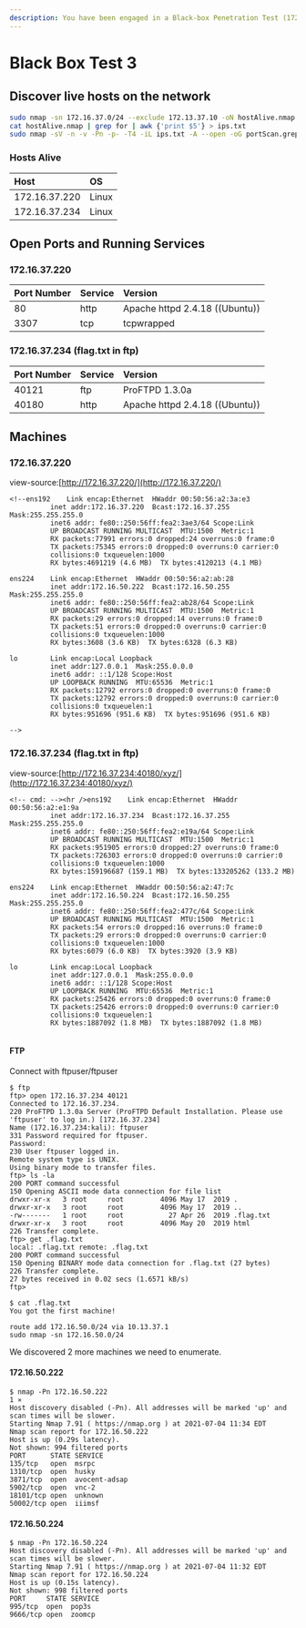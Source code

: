 ```yaml
---
description: You have been engaged in a Black-box Penetration Test (172.16.37.0/24 range).
---
```


# Black Box Test 3

## Discover live hosts on the network

```bash
sudo nmap -sn 172.16.37.0/24 --exclude 172.13.37.10 -oN hostAlive.nmap
cat hostAlive.nmap | grep for | awk {'print $5'} > ips.txt
sudo nmap -sV -n -v -Pn -p- -T4 -iL ips.txt -A --open -oG portScan.grep
```

### Hosts Alive

| Host | OS |
| :--- | :--- |
| 172.16.37.220 | Linux |
| 172.16.37.234 | Linux |

## Open Ports and Running Services

### 172.16.37.220

| Port Number | Service | Version |
| :--- | :--- | :--- |
| 80 | http | Apache httpd 2.4.18 \(\(Ubuntu\)\) |
| 3307 | tcp | tcpwrapped |

### 172.16.37.234 \(flag.txt in ftp\)

| Port Number | Service | Version |
| :--- | :--- | :--- |
| 40121 | ftp | ProFTPD 1.3.0a |
| 40180 | http | Apache httpd 2.4.18 \(\(Ubuntu\)\) |

## Machines

### 172.16.37.220

view-source:[http://172.16.37.220/](http://172.16.37.220/)

```text
<!--ens192    Link encap:Ethernet  HWaddr 00:50:56:a2:3a:e3  
          inet addr:172.16.37.220  Bcast:172.16.37.255  Mask:255.255.255.0
          inet6 addr: fe80::250:56ff:fea2:3ae3/64 Scope:Link
          UP BROADCAST RUNNING MULTICAST  MTU:1500  Metric:1
          RX packets:77991 errors:0 dropped:24 overruns:0 frame:0
          TX packets:75345 errors:0 dropped:0 overruns:0 carrier:0
          collisions:0 txqueuelen:1000 
          RX bytes:4691219 (4.6 MB)  TX bytes:4120213 (4.1 MB)

ens224    Link encap:Ethernet  HWaddr 00:50:56:a2:ab:28  
          inet addr:172.16.50.222  Bcast:172.16.50.255  Mask:255.255.255.0
          inet6 addr: fe80::250:56ff:fea2:ab28/64 Scope:Link
          UP BROADCAST RUNNING MULTICAST  MTU:1500  Metric:1
          RX packets:29 errors:0 dropped:14 overruns:0 frame:0
          TX packets:51 errors:0 dropped:0 overruns:0 carrier:0
          collisions:0 txqueuelen:1000 
          RX bytes:3608 (3.6 KB)  TX bytes:6328 (6.3 KB)

lo        Link encap:Local Loopback  
          inet addr:127.0.0.1  Mask:255.0.0.0
          inet6 addr: ::1/128 Scope:Host
          UP LOOPBACK RUNNING  MTU:65536  Metric:1
          RX packets:12792 errors:0 dropped:0 overruns:0 frame:0
          TX packets:12792 errors:0 dropped:0 overruns:0 carrier:0
          collisions:0 txqueuelen:1 
          RX bytes:951696 (951.6 KB)  TX bytes:951696 (951.6 KB)

-->
```

### 172.16.37.234  \(flag.txt in ftp\)

view-source:[http://172.16.37.234:40180/xyz/](http://172.16.37.234:40180/xyz/)

```text
<!-- cmd: --><hr />ens192    Link encap:Ethernet  HWaddr 00:50:56:a2:e1:9a  
          inet addr:172.16.37.234  Bcast:172.16.37.255  Mask:255.255.255.0
          inet6 addr: fe80::250:56ff:fea2:e19a/64 Scope:Link
          UP BROADCAST RUNNING MULTICAST  MTU:1500  Metric:1
          RX packets:951905 errors:0 dropped:27 overruns:0 frame:0
          TX packets:726303 errors:0 dropped:0 overruns:0 carrier:0
          collisions:0 txqueuelen:1000 
          RX bytes:159196687 (159.1 MB)  TX bytes:133205262 (133.2 MB)

ens224    Link encap:Ethernet  HWaddr 00:50:56:a2:47:7c  
          inet addr:172.16.50.224  Bcast:172.16.50.255  Mask:255.255.255.0
          inet6 addr: fe80::250:56ff:fea2:477c/64 Scope:Link
          UP BROADCAST RUNNING MULTICAST  MTU:1500  Metric:1
          RX packets:54 errors:0 dropped:16 overruns:0 frame:0
          TX packets:29 errors:0 dropped:0 overruns:0 carrier:0
          collisions:0 txqueuelen:1000 
          RX bytes:6079 (6.0 KB)  TX bytes:3920 (3.9 KB)

lo        Link encap:Local Loopback  
          inet addr:127.0.0.1  Mask:255.0.0.0
          inet6 addr: ::1/128 Scope:Host
          UP LOOPBACK RUNNING  MTU:65536  Metric:1
          RX packets:25426 errors:0 dropped:0 overruns:0 frame:0
          TX packets:25426 errors:0 dropped:0 overruns:0 carrier:0
          collisions:0 txqueuelen:1 
          RX bytes:1887092 (1.8 MB)  TX bytes:1887092 (1.8 MB)


```

#### FTP

Connect with ftpuser/ftpuser

```text
$ ftp
ftp> open 172.16.37.234 40121
Connected to 172.16.37.234.
220 ProFTPD 1.3.0a Server (ProFTPD Default Installation. Please use 'ftpuser' to log in.) [172.16.37.234]
Name (172.16.37.234:kali): ftpuser
331 Password required for ftpuser.
Password:
230 User ftpuser logged in.
Remote system type is UNIX.
Using binary mode to transfer files.
ftp> ls -la
200 PORT command successful
150 Opening ASCII mode data connection for file list
drwxr-xr-x   3 root     root         4096 May 17  2019 .
drwxr-xr-x   3 root     root         4096 May 17  2019 ..
-rw-------   1 root     root           27 Apr 26  2019 .flag.txt
drwxr-xr-x   3 root     root         4096 May 20  2019 html
226 Transfer complete.
ftp> get .flag.txt
local: .flag.txt remote: .flag.txt
200 PORT command successful
150 Opening BINARY mode data connection for .flag.txt (27 bytes)
226 Transfer complete.
27 bytes received in 0.02 secs (1.6571 kB/s)
ftp>
```

```text
$ cat .flag.txt           
You got the first machine!
```

```text
route add 172.16.50.0/24 via 10.13.37.1
sudo nmap -sn 172.16.50.0/24
```

We discovered 2 more machines we need to enumerate.

#### 172.16.50.222

```text
$ nmap -Pn 172.16.50.222                                                                                                                                                                                                                                                                                                1 ⨯
Host discovery disabled (-Pn). All addresses will be marked 'up' and scan times will be slower.
Starting Nmap 7.91 ( https://nmap.org ) at 2021-07-04 11:34 EDT
Nmap scan report for 172.16.50.222
Host is up (0.29s latency).
Not shown: 994 filtered ports
PORT      STATE SERVICE
135/tcp   open  msrpc
1310/tcp  open  husky
3871/tcp  open  avocent-adsap
5902/tcp  open  vnc-2
18101/tcp open  unknown
50002/tcp open  iiimsf

```

#### 172.16.50.224

```text
$ nmap -Pn 172.16.50.224
Host discovery disabled (-Pn). All addresses will be marked 'up' and scan times will be slower.
Starting Nmap 7.91 ( https://nmap.org ) at 2021-07-04 11:32 EDT
Nmap scan report for 172.16.50.224
Host is up (0.15s latency).
Not shown: 998 filtered ports
PORT     STATE SERVICE
995/tcp  open  pop3s
9666/tcp open  zoomcp
```



